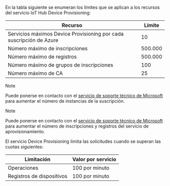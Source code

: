 En la tabla siguiente se enumeran los límites que se aplican a los recursos del servicio IoT Hub Device Provisioning:

| Recurso | Límite |
| --- | --- |
| Servicios máximos Device Provisioning por cada suscripción de Azure | 10 |
| Número máximo de inscripciones | 500.000 |
| Número máximo de registros | 500.000 |
| Número máximo de grupos de inscripciones | 100 |
| Número máximo de CA | 25 |

> [!NOTE]
> Puede ponerse en contacto con el [servicio de soporte técnico de Microsoft](https://azure.microsoft.com/support/options/) para aumentar el número de instancias de la suscripción.

> [!NOTE]
> Puede ponerse en contacto con el [servicio de soporte técnico de Microsoft](https://azure.microsoft.com/support/options/) para aumentar el número de inscripciones y registros del servicio de aprovisionamiento.

El servicio Device Provisioning limita las solicitudes cuando se superan las cuotas siguientes:

| Limitación | Valor por servicio |
| --- | --- |
| Operaciones | 100 por minuto |
| Registros de dispositivos | 100 por minuto |
